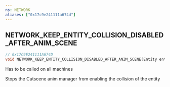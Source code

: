 ```yaml
---
ns: NETWORK
aliases: ["0x17c9e241111a674d"]
---
```

## NETWORK_KEEP_ENTITY_COLLISION_DISABLED_AFTER_ANIM_SCENE

```c
// 0x17C9E241111A674D
void NETWORK_KEEP_ENTITY_COLLISION_DISABLED_AFTER_ANIM_SCENE(Entity entity, bool keepCollisionDisabled);
```

Has to be called on all machines

Stops the Cutscene anim manager from enabling the collision of the entity

